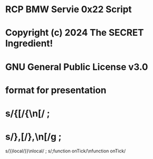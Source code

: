 # RCP BMW Servie 0x22 Script
# Copyright (c) 2024 The SECRET Ingredient!
# GNU General Public License v3.0

# format for presentation
# s/{\[/{\n\[/ ;
# s/},\[/},\n\[/g ;
s/}}local/}}\nlocal/ ;
s/;function onTick/\nfunction onTick/ 

